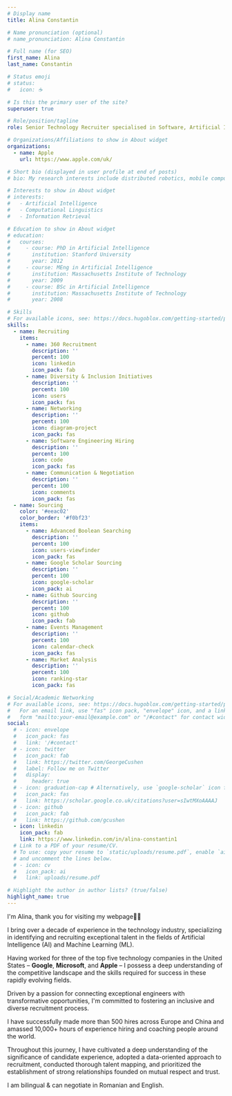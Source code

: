```yaml
---
# Display name
title: Alina Constantin

# Name pronunciation (optional)
# name_pronunciation: Alina Constantin

# Full name (for SEO)
first_name: Alina
last_name: Constantin

# Status emoji
# status:
#   icon: ☕️

# Is this the primary user of the site?
superuser: true

# Role/position/tagline
role: Senior Technology Recruiter specialised in Software, Artificial Intelligence & Machine Learning

# Organizations/Affiliations to show in About widget
organizations:
  - name: Apple
    url: https://www.apple.com/uk/

# Short bio (displayed in user profile at end of posts)
# bio: My research interests include distributed robotics, mobile computing and programmable matter.

# Interests to show in About widget
# interests:
#   - Artificial Intelligence
#   - Computational Linguistics
#   - Information Retrieval

# Education to show in About widget
# education:
#   courses:
#     - course: PhD in Artificial Intelligence
#       institution: Stanford University
#       year: 2012
#     - course: MEng in Artificial Intelligence
#       institution: Massachusetts Institute of Technology
#       year: 2009
#     - course: BSc in Artificial Intelligence
#       institution: Massachusetts Institute of Technology
#       year: 2008

# Skills
# For available icons, see: https://docs.hugoblox.com/getting-started/page-builder/#icons
skills:
  - name: Recruiting
    items:
      - name: 360 Recruitment
        description: ''
        percent: 100
        icon: linkedin
        icon_pack: fab
      - name: Diversity & Inclusion Initiatives
        description: ''
        percent: 100
        icon: users
        icon_pack: fas
      - name: Networking
        description: ''
        percent: 100
        icon: diagram-project
        icon_pack: fas
      - name: Software Engineering Hiring
        description: ''
        percent: 100
        icon: code
        icon_pack: fas
      - name: Communication & Negotiation
        description: ''
        percent: 100
        icon: comments
        icon_pack: fas
  - name: Sourcing
    color: '#eeac02'
    color_border: '#f0bf23'
    items:
      - name: Advanced Boolean Searching
        description: ''
        percent: 100
        icon: users-viewfinder
        icon_pack: fas
      - name: Google Scholar Sourcing
        description: ''
        percent: 100
        icon: google-scholar
        icon_pack: ai
      - name: Github Sourcing
        description: ''
        percent: 100
        icon: github
        icon_pack: fab
      - name: Events Management
        description: ''
        percent: 100
        icon: calendar-check
        icon_pack: fas
      - name: Market Analysis
        description: ''
        percent: 100
        icon: ranking-star
        icon_pack: fas

# Social/Academic Networking
# For available icons, see: https://docs.hugoblox.com/getting-started/page-builder/#icons
#   For an email link, use "fas" icon pack, "envelope" icon, and a link in the
#   form "mailto:your-email@example.com" or "/#contact" for contact widget.
social:
  # - icon: envelope
  #   icon_pack: fas
  #   link: '/#contact'
  # - icon: twitter
  #   icon_pack: fab
  #   link: https://twitter.com/GeorgeCushen
  #   label: Follow me on Twitter
  #   display:
  #     header: true
  # - icon: graduation-cap # Alternatively, use `google-scholar` icon from `ai` icon pack
  #   icon_pack: fas
  #   link: https://scholar.google.co.uk/citations?user=sIwtMXoAAAAJ
  # - icon: github
  #   icon_pack: fab
  #   link: https://github.com/gcushen
  - icon: linkedin
    icon_pack: fab
    link: https://www.linkedin.com/in/alina-constantin1
  # Link to a PDF of your resume/CV.
  # To use: copy your resume to `static/uploads/resume.pdf`, enable `ai` icons in `params.yaml`,
  # and uncomment the lines below.
  # - icon: cv
  #   icon_pack: ai
  #   link: uploads/resume.pdf

# Highlight the author in author lists? (true/false)
highlight_name: true
---
```


I'm Alina, thank you for visiting my webpage👋🏻

I bring over a decade of experience in the technology industry, specializing in identifying and recruiting exceptional talent in the fields of Artificial Intelligence (AI) and Machine Learning (ML). 

Having worked for three of the top five technology companies in the United States – **Google**, **Microsoft**, and **Apple** – I possess a deep understanding of the competitive landscape and the skills required for success in these rapidly evolving fields.

Driven by a passion for connecting exceptional engineers with transformative opportunities, I'm committed to fostering an inclusive and diverse recruitment process.

I have successfully made more than 500 hires across Europe and China and amassed 10,000+ hours of experience hiring and coaching people around the world.

Throughout this journey, I have cultivated a deep understanding of the significance of candidate experience, adopted a data-oriented approach to recruitment, conducted thorough talent mapping, and prioritized the establishment of strong relationships founded on mutual respect and trust.

I am bilingual & can negotiate in Romanian and English.
